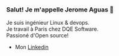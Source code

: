 ### Salut! Je m'appelle Jerome Aguas 👋
  
Je suis ingénieur Linux & devops.  
Je travail à Paris chez DQE Software.  
Passioné d'Open source!


 * Mon [Linkedin](https://www.linkedin.com/in/j%C3%A9r%C3%B4me-aguas/)  



<!--
**jeyinked/jeyinked** is a ✨ _special_ ✨ repository because its `README.md` (this file) appears on your GitHub profile.

Here are some ideas to get you started:

- 🔭 I’m currently working on ...
- 🌱 I’m currently learning ...
- 👯 I’m looking to collaborate on ...
- 🤔 I’m looking for help with ...
- 💬 Ask me about ...
- 📫 How to reach me: ...
- 😄 Pronouns: ...
- ⚡ Fun fact: ...
-->
